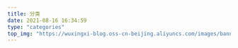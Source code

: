 ```yaml
---
title: 分类
date: 2021-08-16 16:34:59
type: "categories"
top_img: "https://wuxingxi-blog.oss-cn-beijing.aliyuncs.com/images/banner_b.webp"
---
```


